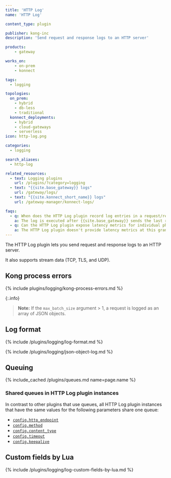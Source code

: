 ```yaml
---
title: 'HTTP Log'
name: 'HTTP Log'

content_type: plugin

publisher: kong-inc
description: 'Send request and response logs to an HTTP server'

products:
    - gateway

works_on:
    - on-prem
    - konnect

tags:
  - logging

topologies:
  on_prem:
    - hybrid
    - db-less
    - traditional
  konnect_deployments:
    - hybrid
    - cloud-gateways
    - serverless
icon: http-log.png

categories:
  - logging

search_aliases:
  - http-log

related_resources:
  - text: Logging plugins
    url: /plugins/?category=logging
  - text: "{{site.base_gateway}} logs"
    url: /gateway/logs/
  - text: "{{site.konnect_short_name}} logs"
    url: /gateway-manager/konnect-logs/

faqs:
  - q: When does the HTTP Log plugin record log entries in a request/response timeline?
    a: The log is executed after {{site.base_gateway}} sends the last response byte to the client. 
  - q: Can the HTTP Log plugin expose latency metrics for individual phases of the request lifecycle (such as `rewrite`, `access`, `header_filter`, and `body_filter`)?
    a: The HTTP Log plugin doesn't provide latency metrics at this granular level. Instead, use [the Debugger {{site.konnect_short_name}}](/gateway-manager/debugger/).
---
```


The HTTP Log plugin lets you send request and response logs to an HTTP server.

It also supports stream data (TCP, TLS, and UDP).

## Kong process errors

{% include plugins/logging/kong-process-errors.md %}

{:.info}
> **Note:** If the `max_batch_size` argument > 1, a request is logged as an array of JSON objects.

## Log format

{% include /plugins/logging/log-format.md %}

{% include /plugins/logging/json-object-log.md %}

## Queuing

{% include_cached /plugins/queues.md name=page.name %}

### Shared queues in HTTP Log plugin instances

In contrast to other plugins that use queues, all HTTP Log plugin instances that have the same values for the following parameters share one queue:

* [`config.http_endpoint`](./reference/#schema--config-http-endpoint)
* [`config.method`](./reference/#schema--config-method)
* [`config.content_type`](./reference/#schema--config-content-type)
* [`config.timeout`](./reference/#schema--config-timeout)
* [`config.keepalive`](./reference/#schema--config-keepalive)

## Custom fields by Lua

{% include /plugins/logging/log-custom-fields-by-lua.md %}
